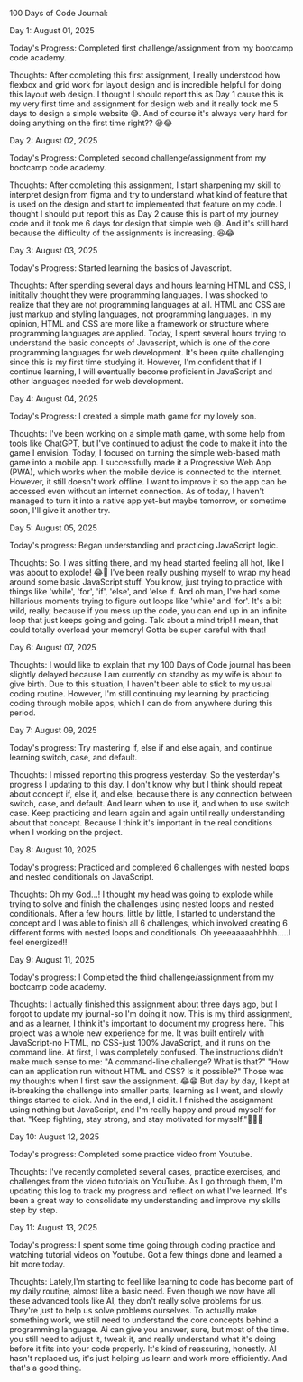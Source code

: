 100 Days of Code Journal:

Day 1: August 01, 2025

Today's Progress: Completed first challenge/assignment from my bootcamp code academy.

Thoughts: After completing this first assignment, I really understood how flexbox and grid work for layout design and is incredible helpful for doing this layout web design. I thought I should report this as Day 1 cause this is my very first time and assignment for design web and it really took me 5 days to design a simple website 😅. And of course it's always very hard for doing anything on the first time right?? 😆😂

Day 2: August 02, 2025

Today's Progress: Completed second challenge/assignment from my bootcamp code academy.

Thoughts: After completing this assignment, I start sharpening my skill to interpret design from figma and try to understand what kind of feature that is used on the design and start to implemented that feature on my code. I thought I should put report this as Day 2 cause this is part of my journey code and it took me 6 days for design that simple web 😅. And it's still hard because the difficulty of the assignments is increasing. 😆😂

Day 3: August 03, 2025

Today's Progress: Started learning the basics of Javascript.

Thoughts: After spending several days and hours learning HTML and CSS, I inititally thought they were programming languages. I was shocked to realize that they are not programming languages at all. HTML and CSS are just markup and styling languages, not programming languages. In my opinion, HTML and CSS are more like a framework or structure where programming languages are applied. Today, I spent several hours trying to understand the basic concepts of Javascript, which is one of the core programming languages for web development. It's been quite challenging since this is my first time studying it. However, I'm confident that if I continue learning, I will eventually become proficient in JavaScript and other languages needed for web development.

Day 4: August 04, 2025

Today's Progress: I created a simple math game for my lovely son.

Thoughts: I've been working on a simple math game, with some help from tools like ChatGPT, but I've continued to adjust the code to make it into the game I envision. Today, I focused on turning the simple web-based math game into a mobile app. I successfully made it a Progressive Web App (PWA), which works when the mobile device is connected to the internet. However, it still doesn't work offline. I want to improve it so the app can be accessed even without an internet connection. As of today, I haven't managed to turn it into a native app yet-but maybe tomorrow, or sometime soon, I'll give it another try.

Day 5: August 05, 2025

Today's progress: Began understanding and practicing JavaScript logic.

Thoughts: So. I was sitting there, and my head started feeling all hot, like I was about to explode! 😂🤣 I've been really pushing myself to wrap my head around some basic JavaScript stuff. You know, just trying to practice with things like 'while', 'for', 'if', 'else', and 'else if. And oh man, I've had some hillarious moments trying to figure out loops like 'while' and 'for'. It's a bit wild, really, because if you mess up the code, you can end up in an infinite loop that just keeps going and going. Talk about a mind trip! I mean, that could totally overload your memory! Gotta be super careful with that!

Day 6: August 07, 2025

Thoughts: I would like to explain that my 100 Days of Code journal has been slightly delayed because I am currently on standby as my wife is about to give birth. Due to this situation, I haven't been able to stick to my usual coding routine. However, I'm still continuing my learning by practicing coding through mobile apps, which I can do from anywhere during this period.

Day 7: August 09, 2025

Today's progress: Try mastering if, else if and else again, and continue learning switch, case, and default.

Thoughts: I missed reporting this progress yesterday. So the yesterday's progress I updating to this day. I don't know why but I think should repeat about concept if, else if, and else, because there is any connection between switch, case, and default. And learn when to use if, and when to use switch case. Keep practicing and learn again and again until really understanding about that concept. Because I think it's important in the real conditions when I working on the project.

Day 8: August 10, 2025

Today's progress: Practiced and completed 6 challenges with nested loops and nested conditionals on JavaScript.

Thoughts: Oh my God...! I thought my head was going to explode while trying to solve and finish the challenges using nested loops and nested conditionals. After a few hours, little by little, I started to understand the concept and I was able to finish all 6 challenges, which involved creating 6 different forms with nested loops and conditionals. Oh yeeeaaaaahhhhh.....I feel energized!! 

Day 9: August 11, 2025

Today's progress: I Completed the third challenge/assignment from my bootcamp code academy.

Thoughts: 
I actually finished this assignment about three days ago, but I forgot to update my journal-so I'm doing it now. This is my third assignment, and as a learner, I think it's important to document my progress here.
This project was a whole new experience for me. It was built entirely with JavaScript-no HTML, no CSS-just 100% JavaScript, and it runs on the command line. At first, I was completely confused. The instructions didn't make much sense to me:
"A command-line challenge? What is that?"
"How can an application run without HTML and CSS? Is it possible?"
Those was my thoughts when I first saw the assignment. 😂😁
But day by day, I kept at it-breaking the challenge into smaller parts, learning as I went, and slowly things started to click. And in the end, I did it. I finished the assignment using nothing but JavaScript, and I'm really happy and proud myself for that.
"Keep fighting, stay strong, and stay motivated for myself."💪💪💪

Day 10: August 12, 2025

Today's progress: Completed some practice video from Youtube.

Thoughts: I've recently completed several cases, practice exercises, and challenges from the video tutorials on YouTube. As I go through them, I'm updating this log to track my progress and reflect on what I've learned. It's been a great way to consolidate my understanding and improve my skills step by step.

Day 11: August 13, 2025

Today's progress: I spent some time going through coding practice and watching tutorial videos on Youtube. Got a few things done and learned a bit more today.

Thoughts: Lately,I'm starting to feel like learning to code has become part of my daily routine, almost like a basic need. Even though we now have all these advanced tools like AI, they don't really solve problems for us. They're just to help us solve problems ourselves. To actually make something work, we still need to understand the core concepts behind a programming language. Ai can give you answer, sure, but most of the time. you still need to adjust it, tweak it, and really understand what it's doing before it fits into your code properly. It's kind of reassuring, honestly. AI hasn't replaced us, it's just helping us learn and work more efficiently. And that's a good thing.